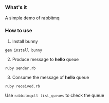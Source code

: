### What's it

A simple demo of rabbitmq

### How to use
1. Install bunny

```
gem install bunny
```

2. Produce message to **hello** queue

```
ruby sender.rb
```

3.  Consume the message of **hello** queue

```
ruby received.rb
```

Use `rabbitmqctl list_queues` to check the queue
